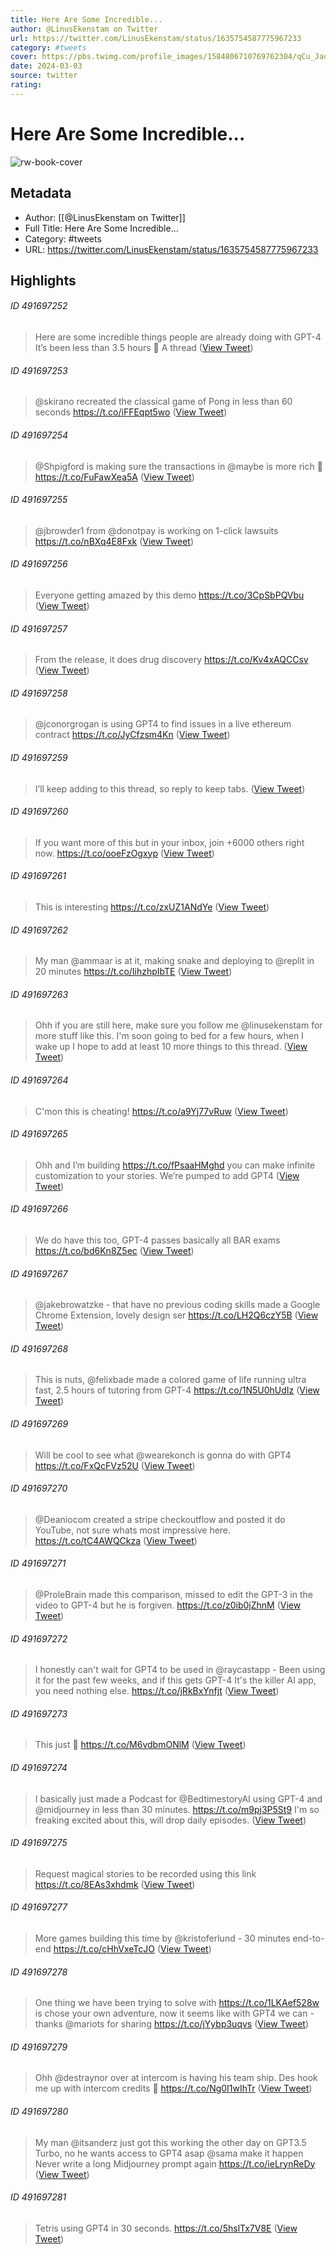 ```yaml
---
title: Here Are Some Incredible...
author: @LinusEkenstam on Twitter
url: https://twitter.com/LinusEkenstam/status/1635754587775967233
category: #tweets
cover: https://pbs.twimg.com/profile_images/1584806710769762304/qCu_Jaox.jpg
date: 2024-03-03
source: twitter
rating:
---
```

# Here Are Some Incredible...

![rw-book-cover](https://pbs.twimg.com/profile_images/1584806710769762304/qCu_Jaox.jpg)

## Metadata
- Author: [[@LinusEkenstam on Twitter]]
- Full Title: Here Are Some Incredible...
- Category: #tweets
- URL: https://twitter.com/LinusEkenstam/status/1635754587775967233

## Highlights
###### ID 491697252
> Here are some incredible things people are already doing with GPT-4
> It’s been less than 3.5 hours
> 🧵 A thread ([View Tweet](https://twitter.com/LinusEkenstam/status/1635754587775967233))
    
###### ID 491697253
> @skirano recreated the classical game of Pong in less than 60 seconds
> https://t.co/iFFEqpt5wo ([View Tweet](https://twitter.com/LinusEkenstam/status/1635754590435164160))
    
###### ID 491697254
> @Shpigford is making sure the transactions in @maybe is more rich 🤑
> https://t.co/FuFawXea5A ([View Tweet](https://twitter.com/LinusEkenstam/status/1635754593291489280))
    
###### ID 491697255
> @jbrowder1 from @donotpay is working on 1-click lawsuits
> https://t.co/nBXq4E8Fxk ([View Tweet](https://twitter.com/LinusEkenstam/status/1635754596198146049))
    
###### ID 491697256
> Everyone getting amazed by this demo
> https://t.co/3CpSbPQVbu ([View Tweet](https://twitter.com/LinusEkenstam/status/1635754599134142464))
    
###### ID 491697257
> From the release, it does drug discovery
> https://t.co/Kv4xAQCCsv ([View Tweet](https://twitter.com/LinusEkenstam/status/1635754602028204032))
    
###### ID 491697258
> @jconorgrogan is using GPT4 to find issues in a live ethereum contract
> https://t.co/JyCfzsm4Kn ([View Tweet](https://twitter.com/LinusEkenstam/status/1635754604972634113))
    
###### ID 491697259
> I’ll keep adding to this thread, so reply to keep tabs. ([View Tweet](https://twitter.com/LinusEkenstam/status/1635754607820574721))
    
###### ID 491697260
> If you want more of this but in your inbox, join +6000 others right now. 
> https://t.co/ooeFzOgxyp ([View Tweet](https://twitter.com/LinusEkenstam/status/1635777264364158976))
    
###### ID 491697261
> This is interesting 
> https://t.co/zxUZ1ANdYe ([View Tweet](https://twitter.com/LinusEkenstam/status/1635784672083947520))
    
###### ID 491697262
> My man @ammaar is at it, making snake and deploying to @replit in 20 minutes 
> https://t.co/IihzhpIbTE ([View Tweet](https://twitter.com/LinusEkenstam/status/1635796470824841216))
    
###### ID 491697263
> Ohh if you are still here, make sure you follow me @linusekenstam for more stuff like this. 
> I'm soon going to bed for a few hours, when I wake up I hope to add at least 10 more things to this thread. ([View Tweet](https://twitter.com/LinusEkenstam/status/1635797747868778497))
    
###### ID 491697264
> C'mon this is cheating! 
> https://t.co/a9Yj77vRuw ([View Tweet](https://twitter.com/LinusEkenstam/status/1635798190162149380))
    
###### ID 491697265
> Ohh and I’m building https://t.co/fPsaaHMghd you can make infinite customization to your stories.
> We’re pumped to add GPT4 ([View Tweet](https://twitter.com/LinusEkenstam/status/1635915022302867458))
    
###### ID 491697266
> We do have this too, GPT-4 passes basically all BAR exams https://t.co/bd6Kn8Z5ec ([View Tweet](https://twitter.com/LinusEkenstam/status/1635915535580905473))
    
###### ID 491697267
> @jakebrowatzke - that have no previous coding skills made a Google Chrome Extension, lovely design ser
> https://t.co/LH2Q6czY5B ([View Tweet](https://twitter.com/LinusEkenstam/status/1635919164773744640))
    
###### ID 491697268
> This is nuts, @felixbade made a colored game of life running ultra fast, 2.5 hours of tutoring from GPT-4
> https://t.co/1N5U0hUdIz ([View Tweet](https://twitter.com/LinusEkenstam/status/1635919862596771841))
    
###### ID 491697269
> Will be cool to see what @wearekonch is gonna do with GPT4
> https://t.co/FxQcFVz52U ([View Tweet](https://twitter.com/LinusEkenstam/status/1635920922098974720))
    
###### ID 491697270
> @Deaniocom created a stripe checkoutflow and posted it do YouTube, not sure whats most impressive here. 
> https://t.co/tC4AWQCkza ([View Tweet](https://twitter.com/LinusEkenstam/status/1635921443077734401))
    
###### ID 491697271
> @ProleBrain made this comparison, missed to edit the GPT-3 in the video to GPT-4 but he is forgiven. 
> https://t.co/z0ib0jZhnM ([View Tweet](https://twitter.com/LinusEkenstam/status/1635921820267290625))
    
###### ID 491697272
> I honestly can't wait for GPT4 to be used in @raycastapp - Been using it for the past few weeks, and if this gets GPT-4 It's the killer AI app, you need nothing else. 
> https://t.co/jRkBxYnfjt ([View Tweet](https://twitter.com/LinusEkenstam/status/1635923086250745857))
    
###### ID 491697273
> This just 🤯 
> https://t.co/M6vdbmONlM ([View Tweet](https://twitter.com/LinusEkenstam/status/1635923473267675138))
    
###### ID 491697274
> I basically just made a Podcast for @BedtimestoryAI using GPT-4 and @midjourney in less than 30 minutes.
> https://t.co/m9pj3P5St9 
> I'm so freaking excited about this, will drop daily episodes. ([View Tweet](https://twitter.com/LinusEkenstam/status/1635934487967088640))
    
###### ID 491697275
> Request magical stories to be recorded using this link 
> https://t.co/8EAs3xhdmk ([View Tweet](https://twitter.com/LinusEkenstam/status/1635934716963454976))
    
###### ID 491697277
> More games building this time by @kristoferlund - 30 minutes end-to-end
> https://t.co/cHhVxeTcJO ([View Tweet](https://twitter.com/LinusEkenstam/status/1635954917620822017))
    
###### ID 491697278
> One thing we have been trying to solve with https://t.co/1LKAef528w is chose your own adventure, now it seems like with GPT4 we can - thanks @mariots for sharing
> https://t.co/jYybp3uqvs ([View Tweet](https://twitter.com/LinusEkenstam/status/1635963522080186368))
    
###### ID 491697279
> Ohh @destraynor over at intercom is having his team ship. Des hook me up with intercom credits 🫡 https://t.co/Ng0I1wIhTr ([View Tweet](https://twitter.com/LinusEkenstam/status/1635966822666084437))
    
###### ID 491697280
> My man @itsanderz just got this working the other day on GPT3.5 Turbo, no he wants access to GPT4 asap @sama make it happen 
> Never write a long Midjourney prompt again https://t.co/ieLrynReDy ([View Tweet](https://twitter.com/LinusEkenstam/status/1635971720996696066))
    
###### ID 491697281
> Tetris using GPT4 in 30 seconds. https://t.co/5hslTx7V8E ([View Tweet](https://twitter.com/LinusEkenstam/status/1635991826959147009))
    
